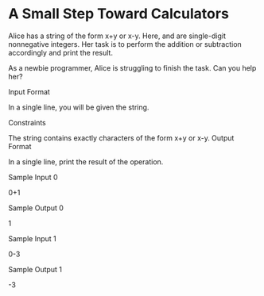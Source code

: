 # A Small Step Toward Calculators

Alice has a string of the form x+y or x-y. Here,  and  are single-digit nonnegative integers. Her task is to perform the addition or subtraction accordingly and print the result.

As a newbie programmer, Alice is struggling to finish the task. Can you help her?

Input Format

In a single line, you will be given the string.

Constraints

The string contains exactly  characters of the form x+y or x-y.
Output Format

In a single line, print the result of the operation.

Sample Input 0

0+1

Sample Output 0

1

Sample Input 1

0-3

Sample Output 1

-3

